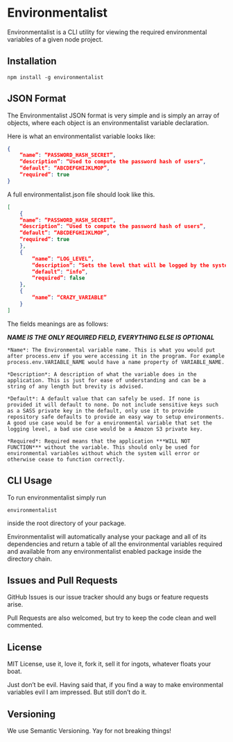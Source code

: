 # Environmentalist

Environmentalist is a CLI utility for viewing the required environmental variables of a given node project.

## Installation

```
npm install -g environmentalist
```

## JSON Format

The Environmentalist JSON format is very simple and is simply an array of objects, where each object is an environmentalist variable declaration.

Here is what an environmentalist variable looks like:
```json
{
	“name”: “PASSWORD_HASH_SECRET”,
	“description”: “Used to compute the password hash of users”,
	“default”: “ABCDEFGHIJKLMOP”,
	“required”: true
}
```

A full environmentalist.json file should look like this.
```json
[
	{
	“name”: “PASSWORD_HASH_SECRET”,
	“description”: “Used to compute the password hash of users”,
	“default”: “ABCDEFGHIJKLMOP”,
	“required”: true
	},
	{
		“name”: “LOG_LEVEL”,
		“description”: “Sets the level that will be logged by the system”,
		“default”: “info”,
		“required”: false
	},
	{
		“name”: “CRAZY_VARIABLE” 
	}
]
```

The fields meanings are as follows:

***NAME IS THE ONLY REQUIRED FIELD, EVERYTHING ELSE IS OPTIONAL***

	*Name*: The Environmental variable name. This is what you would put after process.env if you were accessing it in the program. For example process.env.VARIABLE_NAME would have a name property of VARIABLE_NAME.

	*Description*: A description of what the variable does in the application. This is just for ease of understanding and can be a string of any length but brevity is advised.

	*Default*: A default value that can safely be used. If none is provided it will default to none. Do not include sensitive keys such as a SASS private key in the default, only use it to provide repository safe defaults to provide an easy way to setup environments. A good use case would be for a environmental variable that set the logging level, a bad use case would be a Amazon S3 private key.

	*Required*: Required means that the application ***WILL NOT FUNCTION*** without the variable. This should only be used for environmental variables without which the system will error or otherwise cease to function correctly.

## CLI Usage

To run environmentalist simply run

```
environmentalist
```	

inside the root directory of your package.

Environmentalist will automatically analyse your package and all of its dependencies and return a table of all the environmental variables required and available from any environmentalist enabled package inside the directory chain.

## Issues and Pull Requests

GitHub Issues is our issue tracker should any bugs or feature requests arise. 

Pull Requests are also welcomed, but try to keep the code clean and well commented.

## License

MIT License, use it, love it, fork it, sell it for ingots, whatever floats your boat.

Just don’t be evil. Having said that, if you find a way to make environmental variables evil I am impressed. But still don’t do it.

## Versioning

We use Semantic Versioning. Yay for not breaking things!